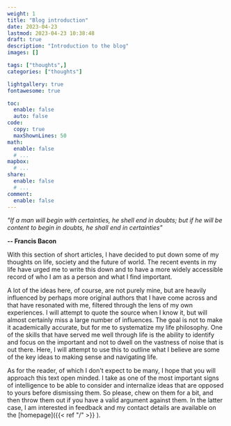 ```yaml
---
weight: 1
title: "Blog introduction"
date: 2023-04-23
lastmod: 2023-04-23 10:38:48
draft: true
description: "Introduction to the blog"
images: []

tags: ["thoughts",]
categories: ["thoughts"]

lightgallery: true
fontawesome: true

toc:
  enable: false
  auto: false
code:
  copy: true
  maxShownLines: 50
math:
  enable: false
  # ...
mapbox:
  # ...
share:
  enable: false
  # ...
comment:
  enable: false
---
```


*"If a man will begin with certainties, he shell end in doubts; but if he will be content to begin in doubts, he shall end in certainties"* 

**-- Francis Bacon**



With this section of short articles, I have decided to put down some of my thoughts on life, society and the future of world. 
The recent events in my life have urged me to write this down and to have a more widely accessible record of who I am as a person and what I find important.

A lot of the ideas here, of course, are not purely mine, but are heavily influenced by perhaps more original authors that I have come across and that have resonated with me, filtered through the lens of my own experiences. I will attempt to quote the source when I know it, but will almost certainly miss a large number of influences. The goal is not to make it academically accurate, but for me to systematize my life philosophy.
One of the skills that have served me well through life is the ability to identify and focus on the important and not to dwell on the vastness of noise that is out there. Here, I will attempt to use this to outline what I believe are some of the key ideas to making sense and navigating life.

As for the reader, of which I don't expect to be many, I hope that you will approach this text open minded. I take as one of the most important signs of intelligence to be able to consider and internalize ideas that are opposed to yours before dismissing them.
So please, chew on them for a bit, and then throw them out if you have a valid argument against them. In the latter case, I am interested in feedback and my contact details are available on the [homepage]({{< ref "/" >}} ).





